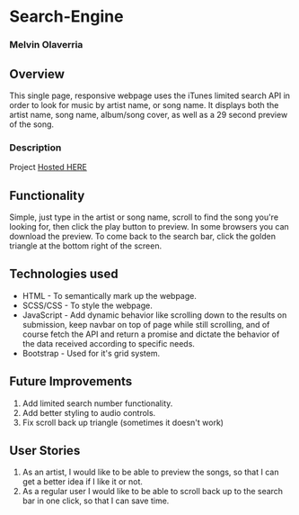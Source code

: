 # Search-Engine
### Melvin Olaverria

## Overview 

This single page, responsive webpage uses the iTunes limited search API in order to look for 
music by artist name, or song name. It displays both the artist name, song name, album/song 
cover, as well as a 29 second preview of the song. 

### Description 
Project 
[Hosted HERE](https://melvinolaverria.github.io/Search-Engine/)

## Functionality 

Simple, just type in the artist or song name, scroll to find the song you're looking for, then click 
the play button to preview. In some browsers you can download the preview. To come back to the 
search bar, click the golden triangle at the bottom right of the screen. 

## Technologies used 

- HTML - To semantically mark up the webpage. 
- SCSS/CSS - To style the webpage. 
- JavaScript - Add dynamic behavior like scrolling down to the results on submission, keep
navbar on top of page while still scrolling, and of course fetch the API and return a promise
and dictate the behavior of the data received according to specific needs. 
- Bootstrap - Used for it's grid system. 

## Future Improvements 

1. Add limited search number functionality. 
2. Add better styling to audio controls. 
3. Fix scroll back up triangle (sometimes it doesn't work)

## User Stories 

1. As an artist, I would like to be able to preview the songs, so that I can get a better idea if I like it or not. 
2. As a regular user I would like to be able to scroll back up to the search bar in one click, so that I can save time. 
